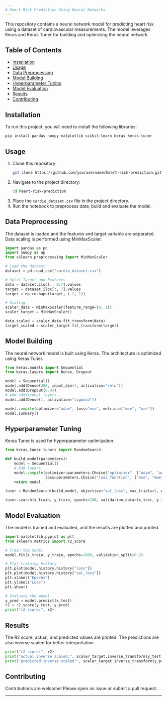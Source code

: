 ```yaml
---
# Heart Risk Prediction Using Neural Networks
---
```


This repository contains a neural network model for predicting heart risk using a dataset of cardiovascular measurements. The model leverages Keras and Keras Tuner for building and optimizing the neural network.

## Table of Contents

- [Installation](#installation)
- [Usage](#usage)
- [Data Preprocessing](#data-preprocessing)
- [Model Building](#model-building)
- [Hyperparameter Tuning](#hyperparameter-tuning)
- [Model Evaluation](#model-evaluation)
- [Results](#results)
- [Contributing](#contributing)

## Installation

To run this project, you will need to install the following libraries:

```bash
pip install pandas numpy matplotlib scikit-learn keras keras-tuner
```

## Usage

1. Clone this repository:
    ```bash
    git clone https://github.com/yourusername/heart-risk-prediction.git
    ```
2. Navigate to the project directory:
    ```bash
    cd heart-risk-prediction
    ```
3. Place the `cardio_dataset.csv` file in the project directory.
4. Run the notebook to preprocess data, build and evaluate the model.

## Data Preprocessing

The dataset is loaded and the features and target variable are separated. Data scaling is performed using MinMaxScaler.

```python
import pandas as pd
import numpy as np
from sklearn.preprocessing import MinMaxScaler

# Load the dataset
dataset = pd.read_csv("cardio_dataset.csv")

# Split Target and Features
data = dataset.iloc[:, 0:7].values
target = dataset.iloc[:, 7].values
target = np.reshape(target, (-1, 1))

# Scaling
scaler_data = MinMaxScaler(feature_range=(0, 1))
scaler_target = MinMaxScaler()

data_scaled = scaler_data.fit_transform(data)
target_scaled = scaler_target.fit_transform(target)
```

## Model Building

The neural network model is built using Keras. The architecture is optimized using Keras Tuner.

```python
from keras.models import Sequential
from keras.layers import Dense, Dropout

model = Sequential()
model.add(Dense(288, input_dim=7, activation="relu"))
model.add(Dropout(0.4))
# Add additional layers...
model.add(Dense(1, activation="sigmoid"))

model.compile(optimizer="adam", loss="mse", metrics=["mse", "mae"])
model.summary()
```

## Hyperparameter Tuning

Keras Tuner is used for hyperparameter optimization.

```python
from keras_tuner.tuners import RandomSearch

def build_model(parameters):
    model = Sequential()
    # Add layers...
    model.compile(optimizer=parameters.Choice("optimizer", ["adam", "adadelta", "adagrad"]), 
                  loss=parameters.Choice("loss function", ["mse", "mae"]))
    return model

tuner = RandomSearch(build_model, objective="val_loss", max_trials=5, executions_per_trial=3, directory="project", project_name="Heart-Risk")

tuner.search(x_train, y_train, epochs=200, validation_data=(x_test, y_test))
```

## Model Evaluation

The model is trained and evaluated, and the results are plotted and printed.

```python
import matplotlib.pyplot as plt
from sklearn.metrics import r2_score

# Train the model
model.fit(x_train, y_train, epochs=1000, validation_split=0.2)

# Plot training history
plt.plot(model.history.history["loss"])
plt.plot(model.history.history["val_loss"])
plt.xlabel("Epochs")
plt.ylabel("Loss")
plt.show()

# Evaluate the model
y_pred = model.predict(x_test)
r2 = r2_score(y_test, y_pred)
print("r2 score:", r2)
```

## Results

The R2 score, actual, and predicted values are printed. The predictions are also inverse scaled for better interpretation.

```python
print("r2 score:", r2)
print("actual inverse scaled:", scaler_target.inverse_transform(y_test[:10].T))
print("predicted inverse scaled:", scaler_target.inverse_transform(y_pred[:10].T))
```

## Contributing

Contributions are welcome! Please open an issue or submit a pull request.

---
